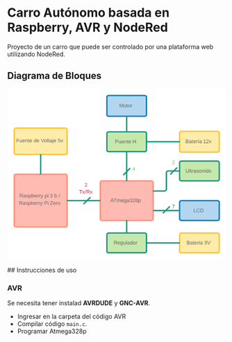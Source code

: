 # Carro Autónomo basada en Raspberry, AVR y NodeRed

Proyecto de un carro que puede ser controlado por una plataforma web utilizando NodeRed.

## Diagrama de Bloques

<p align="center">
  <img src="Images/block_diagram.png" width="700px" />
</p>
## Instrucciones de uso

### AVR

Se necesita tener instalad **AVRDUDE** y **GNC-AVR**.

- Ingresar en la carpeta del código AVR
- Compilar código `main.c`.
- Programar Atmega328p